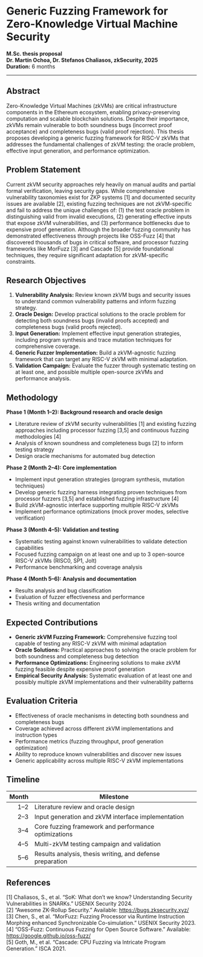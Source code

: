 # Generic Fuzzing Framework for Zero-Knowledge Virtual Machine Security

**M.Sc. thesis proposal**  
**Dr. Martín Ochoa, Dr. Stefanos Chaliasos, zkSecurity, 2025**  
**Duration:** 6 months

---

## Abstract

Zero-Knowledge Virtual Machines (zkVMs) are critical infrastructure components in the Ethereum ecosystem, enabling privacy-preserving computation and scalable blockchain solutions. Despite their importance, zkVMs remain vulnerable to both soundness bugs (incorrect proof acceptance) and completeness bugs (valid proof rejection). This thesis proposes developing a generic fuzzing framework for RISC-V zkVMs that addresses the fundamental challenges of zkVM testing: the oracle problem, effective input generation, and performance optimization.

## Problem Statement

Current zkVM security approaches rely heavily on manual audits and partial formal verification, leaving security gaps. While comprehensive vulnerability taxonomies exist for ZKP systems [1] and documented security issues are available [2], existing fuzzing techniques are not zkVM-specific and fail to address the unique challenges of: (1) the test oracle problem in distinguishing valid from invalid executions, (2) generating effective inputs that expose zkVM vulnerabilities, and (3) performance bottlenecks due to expensive proof generation. Although the broader fuzzing community has demonstrated effectiveness through projects like OSS-Fuzz [4] that discovered thousands of bugs in critical software, and processor fuzzing frameworks like MorFuzz [3] and Cascade [5] provide foundational techniques, they require significant adaptation for zkVM-specific constraints.

## Research Objectives

1. **Vulnerability Analysis:** Review known zkVM bugs and security issues to understand common vulnerability patterns and inform fuzzing strategy.  
2. **Oracle Design:** Develop practical solutions to the oracle problem for detecting both soundness bugs (invalid proofs accepted) and completeness bugs (valid proofs rejected).  
3. **Input Generation:** Implement effective input generation strategies, including program synthesis and trace mutation techniques for comprehensive coverage.  
4. **Generic Fuzzer Implementation:** Build a zkVM-agnostic fuzzing framework that can target any RISC-V zkVM with minimal adaptation.  
5. **Validation Campaign:** Evaluate the fuzzer through systematic testing on at least one, and possible multiple open-source zkVMs and performance analysis.

## Methodology

**Phase 1 (Month 1–2): Background research and oracle design**
- Literature review of zkVM security vulnerabilities [1] and existing fuzzing approaches including processor fuzzing [3,5] and continuous fuzzing methodologies [4]
- Analysis of known soundness and completeness bugs [2] to inform testing strategy
- Design oracle mechanisms for automated bug detection

**Phase 2 (Month 2–4): Core implementation**
- Implement input generation strategies (program synthesis, mutation techniques)
- Develop generic fuzzing harness integrating proven techniques from processor fuzzers [3,5] and established fuzzing infrastructure [4]
- Build zkVM-agnostic interface supporting multiple RISC-V zkVMs
- Implement performance optimizations (mock prover modes, selective verification)

**Phase 3 (Month 4–5): Validation and testing**
- Systematic testing against known vulnerabilities to validate detection capabilities
- Focused fuzzing campaign on at least one and up to 3 open-source RISC-V zkVMs (RISC0, SP1, Jolt)
- Performance benchmarking and coverage analysis

**Phase 4 (Month 5–6): Analysis and documentation**
- Results analysis and bug classification
- Evaluation of fuzzer effectiveness and performance
- Thesis writing and documentation

## Expected Contributions

- **Generic zkVM Fuzzing Framework:** Comprehensive fuzzing tool capable of testing any RISC-V zkVM with minimal adaptation  
- **Oracle Solutions:** Practical approaches to solving the oracle problem for both soundness and completeness bug detection  
- **Performance Optimizations:** Engineering solutions to make zkVM fuzzing feasible despite expensive proof generation  
- **Empirical Security Analysis:** Systematic evaluation of at least one and possibly multiple zkVM implementations and their vulnerability patterns

## Evaluation Criteria

- Effectiveness of oracle mechanisms in detecting both soundness and completeness bugs  
- Coverage achieved across different zkVM implementations and instruction types  
- Performance metrics (fuzzing throughput, proof generation optimization)  
- Ability to reproduce known vulnerabilities and discover new issues  
- Generic applicability across multiple RISC-V zkVM implementations

## Timeline

| Month | Milestone                                           |
|------:|------------------------------------------------------|
|   1–2 | Literature review and oracle design                  |
|   2–3 | Input generation and zkVM interface implementation   |
|   3–4 | Core fuzzing framework and performance optimizations |
|   4–5 | Multi-zkVM testing campaign and validation           |
|   5–6 | Results analysis, thesis writing, and defense preparation |

## References

[1] Chaliasos, S., et al. “SoK: What don’t we know? Understanding Security Vulnerabilities in SNARKs.” USENIX Security 2024.  
[2] “Awesome ZK-Rollup Security.” Available: https://bugs.zksecurity.xyz/  
[3] Chen, S., et al. “MorFuzz: Fuzzing Processor via Runtime Instruction Morphing enhanced Synchronizable Co-simulation.” USENIX Security 2023.  
[4] “OSS-Fuzz: Continuous Fuzzing for Open Source Software.” Available: https://google.github.io/oss-fuzz/  
[5] Goth, M., et al. “Cascade: CPU Fuzzing via Intricate Program Generation.” ISCA 2021.
